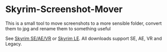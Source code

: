 # Skyrim-Screenshot-Mover

This is a small tool to move screenshots to a more sensible folder, convert them to jpg and rename them to something useful

See [Skyrim SE/AE/VR](https://www.nexusmods.com/skyrimspecialedition/mods/77552) or [Skyrim LE](https://www.nexusmods.com/skyrim/mods/113539). All downloads support SE, AE, VR and Legacy.
